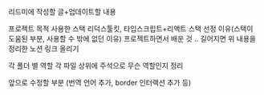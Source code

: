 리드미에 작성할 글+업데이트할 내용

프로젝트 목적
사용한 스택
리덕스툴킷, 타입스크립트+리액트 스택 선정 이유(스택이 도움된 부분, 사용할 수 밖에 없던 이유)
프로젝트하면서 배운 것
..
길어지면 위 내용을 정리한 노션 링크 올리기

각 폴더 별 역할
각 파일 상위에 주석으로 무슨 역할인지 정리

앞으로 수정할 부분 (번역 언어 추가, border 인터랙션 추가 등)
